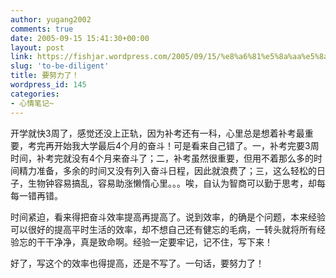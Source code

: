 ```yaml
---
author: yugang2002
comments: true
date: 2005-09-15 15:41:30+00:00
layout: post
link: https://fishjar.wordpress.com/2005/09/15/%e8%a6%81%e5%8a%aa%e5%8a%9b%e4%ba%86%ef%bc%81/
slug: 'to-be-diligent'
title: 要努力了！
wordpress_id: 145
categories:
- 心情笔记~
---
```


开学就快3周了，感觉还没上正轨，因为补考还有一科，心里总是想着补考最重要，考完再开始我大学最后4个月的奋斗！可是看来自己错了。一，补考完要3周时间，补考完就没有4个月来奋斗了；二，补考虽然很重要，但用不着那么多的时间精力准备，多余的时间又没有列入奋斗日程，因此就浪费了；三，这么轻松的日子，生物钟容易搞乱，容易助涨懒惰心里。。。唉，自认为智商可以勤于思考，却每每一错再错。




时间紧迫，看来得把奋斗效率提高再提高了。说到效率，的确是个问题，本来经验可以很好的提高平时生活的效率，却不想自己还有健忘的毛病，一转头就将所有经验忘的干干净净，真是致命啊。经验一定要牢记，记不住，写下来！




好了，写这个的效率也得提高，还是不写了。一句话，要努力了！

